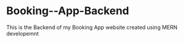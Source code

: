# Booking--App-Backend
This is the Backend of my Booking App website created using MERN developemnt
